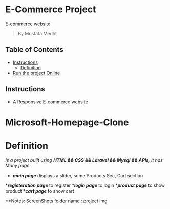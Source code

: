 # E-Commerce Project
E-commerce website

> By Mostafa Medht


## Table of Contents

* [Instructions](#instructions)
    * [Definition](#Definition)
* [Run the project Online](#Run)


## Instructions
 * A Responsive E-commerce website 
# Microsoft-Homepage-Clone

# Definition
_Is a project built using **HTML && CSS && Laravel && Mysql && APIs**, it has Many page:_
* _**main page**_ displays a slider, some Products Sec, Cart section

*_**registeration page**_ to register 
*_**login page**_ to login
*_**product page**_ to show product
*_**cart page**_ to show cart 


**Notes:
ScreenShots folder name : project img
